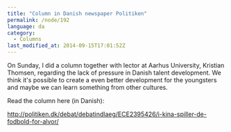```yaml
---
title: "Column in Danish newspaper Politiken"
permalink: /node/192
language: da
category:
  - Columns
last_modified_at: 2014-09-15T17:01:52Z
---
```


On Sunday, I did a column together with lector at Aarhus University, Kristian Thomsen, regarding the lack of pressure in Danish talent development. We think it's possible to create a even better development for the youngsters and maybe we can learn something from other cultures.

Read the column here (in Danish):

<http://politiken.dk/debat/debatindlaeg/ECE2395426/i-kina-spiller-de-fodbold-for-alvor/>
